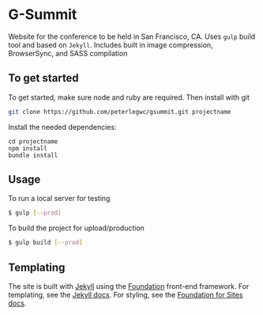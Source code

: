 # G-Summit

Website for the conference to be held in San Francisco, CA. Uses `gulp` build tool and based on `Jekyll`. Includes built in image compression, BrowserSync, and SASS compilation

## To get started

To get started, make sure node and ruby are required. Then install with git

```sh
git clone https://github.com/peterlegwc/gsummit.git projectname
```

Install the needed dependencies:

```ssh
cd projectname
npm install
bundle install
```

## Usage

To run a local server for testing

```sh
$ gulp [--prod]
```

To build the project for upload/production

```sh
$ gulp build [--prod]
```

## Templating

The site is built with [Jekyll](https://jekyllrb.com/) using the [Foundation](http://foundation.zurb.com/) front-end framework. For templating, see the [Jekyll docs](https://jekyllrb.com/docs/home/). For styling, see the [Foundation for Sites docs](http://foundation.zurb.com/sites/docs/).
